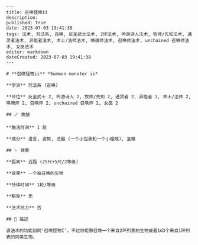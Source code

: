 
    ---
    title: 召唤怪物ii
    description: 
    published: true
    date: 2023-07-03 19:41:38
    tags: 法术, 咒法系, 召唤, 反圣武士法术, 2环法术, 吟游诗人法术, 牧师/先知法术, 通灵者法术, 异能者法术, 术士/法师法术, 唤魂师法术, 召唤师法术, unchained 召唤师法术, 女巫法术
    editor: markdown
    dateCreated: 2023-07-03 19:41:38
    ---

    # **召唤怪物ii** *Summon monster ii*

    **学派** 咒法系 (召唤) 

    **环位** 反圣武士 2, 吟游诗人 2, 牧师/先知 2, 通灵者 2, 异能者 2, 术士/法师 2, 唤魂师 2, 召唤师 2, unchained 召唤师 2, 女巫 2

    ## 🪄 施放

    **施法时间** 1 轮

    **成分** 语言, 姿势, 法器 (一个小包裹和一个小蜡烛), 圣徽

    ## ✨ 效果  

    **距离** 近距 (25尺+5尺/2等级) 

    **效果** 一个被召唤的生物 

    **持续时间** 1轮/等级 

    **豁免** 无

    **法术抗力** 否

    ## 📖 描述

    该法术的功能如同‘召唤怪物I’，不过你能够召唤一个来自2环列表的生物或者1d3个来自1环列表的同类生物。
    